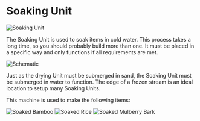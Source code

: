 # Soaking Unit

![Soaking Unit](block:betterwithaddons:cherrybox@0)

The Soaking Unit is used to soak items in cold water. This process takes a long time, so you should probably build more than one. It must be placed in a specific way and only functions if all requirements are met.

![Schematic](betterwithaddons:soakingbox.png)

Just as the drying Unit must be submerged in sand, the Soaking Unit must be submerged in water to function. The edge of a frozen stream is an ideal location to setup many Soaking Units.

This machine is used to make the following items:

![Soaked Bamboo](item:betterwithaddons:japanmat@6)
![Soaked Rice](item:betterwithaddons:japanmat@1)
![Soaked Mulberry Bark](item:betterwithaddons:japanmat@8)